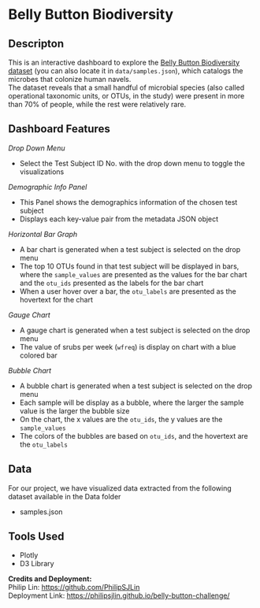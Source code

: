 # Belly Button Biodiversity

## **Descripton**
This is an interactive dashboard to explore the [Belly Button Biodiversity dataset](https://github.com/PhilipSJLin/belly-button-challenge/blob/main/Data/samples.json) (you can also locate it in `data/samples.json`), which catalogs the microbes that colonize human navels. <br/>
The dataset reveals that a small handful of microbial species (also called operational taxonomic units, or OTUs, in the study) were present in more than 70% of people, while the rest were relatively rare.<br/>

## **Dashboard Features**
 *Drop Down Menu*
  - Select the Test Subject ID No. with the drop down menu to toggle the visualizations
  
  *Demographic Info Panel*
  - This Panel shows the demographics information of the chosen test subject
  - Displays each key-value pair from the metadata JSON object
  
  *Horizontal Bar Graph*
  - A bar chart is generated when a test subject is selected on the drop menu
  - The top 10 OTUs found in that test subject will be displayed in bars, where the `sample_values` are presented as the values for the bar chart and the `otu_ids` presented as the labels for the bar chart
  - When a user hover over a bar, the `otu_labels` are presented as the hovertext for the chart

  *Gauge Chart*
  - A gauge chart is generated when a test subject is selected on the drop menu
  - The value of srubs per week (`wfreq`) is display on chart with a blue colored bar
  
  *Bubble Chart*
  - A bubble chart is generated when a test subject is selected on the drop menu
  - Each sample will be display as a bubble, where the larger the sample value is the larger the bubble size
  - On the chart, the x values are the `otu_ids`, the y values are the `sample_values`
  - The colors of the bubbles are based on `otu_ids`, and the hovertext are the `otu_labels`

## **Data**
For our project, we have visualized data extracted from the following dataset available in the Data folder <br/>
   * samples.json <br/>

## **Tools Used**
*  Plotly<br/>
*  D3 Library<br/>

**Credits and Deployment:** <br/>
Philip Lin: https://github.com/PhilipSJLin <br/>
Deployment Link: https://philipsjlin.github.io/belly-button-challenge/



